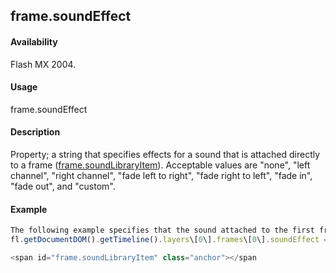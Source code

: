 ## frame.soundEffect

#### Availability

Flash MX 2004.

#### Usage

frame.soundEffect

#### Description

Property; a string that specifies effects for a sound that is attached directly to a frame ([frame.soundLibraryItem](../Frame_object/frame31.md)). Acceptable values are "none", "left channel", "right channel", "fade left to right", "fade right to left", "fade in", "fade out", and "custom".

#### Example

```javascript
The following example specifies that the sound attached to the first frame should fade in:
fl.getDocumentDOM().getTimeline().layers\[0\].frames\[0\].soundEffect = "fade in";

<span id="frame.soundLibraryItem" class="anchor"></span
```